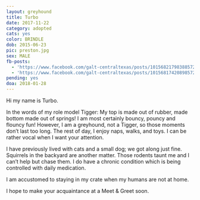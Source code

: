 ```yaml
---
layout: greyhound
title: Turbo
date: 2017-11-22
category: adopted
cats: yes
color: BRINDLE
dob: 2015-06-23
pic: preston.jpg
sex: MALE
fb-posts:
  - 'https://www.facebook.com/galt-centraltexas/posts/10156821798388572'
  - 'https://www.facebook.com/galt-centraltexas/posts/10156817420898572'
pending: yes
doa: 2018-01-28
---
```


Hi my name is Turbo. 
 
In the words of my role model Tigger: My top is made out of rubber, made bottom made out of springs!  I am most certainly bouncy, pouncy and flouncy fun!  However, I am a greyhound, not a Tigger, so those moments don’t last too long.  The rest of day, I enjoy naps, walks, and toys.  I can be rather vocal when I want your attention.
 
I have previously lived with cats and a small dog; we got along just fine.  Squirrels in the backyard are another matter.  Those rodents taunt me and I can’t help but chase them.  I do have a chronic condition which is being controlled with daily medication.
 
I am accustomed to staying in my crate when my humans are not at home. 
 
I hope to make your acquaintance at a Meet & Greet soon.
